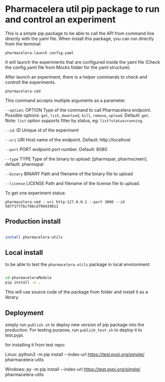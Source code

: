 # Pharmacelera util pip package to run and control an experiment
This is a simple pip package to be able to call the API from command line directly with the yaml file.
When install this package, you can run directly from the terminal:

`pharmacelera-launch config.yaml` 

It will launch the experiments that are configured inside the yaml file
(Check the config.yaml file from Mocks folder for the yaml structure).

After launch an experiment, there is a helper commands to check and controll the experiments.

`pharmacelera-cmd`

This command accepts multiple arguments as a parameter.

`--option`:  OPTION    Type of the command to call Pharmacelera endpoint. Possible options: `get`, `list`, `download`, `kill`, `remove`, `upload`. Default: `get`. Note: `list` option supports filter by status, eg: `list?status=running`.

`--id`: ID            Unique id of the experiment

`--uri` URI          Host name of the endpoint. Default: http://localhost

`--port` PORT        endpoint port number. Default: 8080

`--type` TYPE        Type of the binary to upload: [pharmqsar, pharmscreen]. default: pharmqsar

`--binary` BINARY    Path and filename of the binary file to upload

`--license` LICENSE  Path and filename of the license file to upload.

To get one experiment status: 

`pharmacelera-cmd --uri http:127.0.0.1 --port 3000 --id 507f1f77bcf86cd799439011`

## Production install

```bash

install pharmacelera-utils

```

## Local install

to be able to test the `pharmacelera-utils` package in local environment:

```bash

cd pharmaceleraModule
pip install -e .

```

This will use source code of the package from folder and install it as a library.

## Deployment

simply run `publish.sh` to deploy new version of pip package into the production. For testing purpose, run 
`publish_test.sh` to deploy it to test.pypi.

for installing it from test repo:

Linux: python3 -m pip install --index-url https://test.pypi.org/simple/ pharmacelera-utils

Windows: py -m pip install --index-url https://test.pypi.org/simple/ pharmacelera-utils
